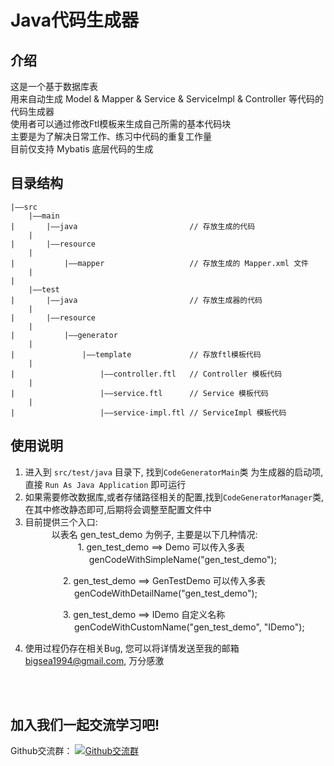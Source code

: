 # Java代码生成器
## 介绍
这是一个基于数据库表<br/>用来自动生成 Model & Mapper & Service & ServiceImpl & Controller 等代码的代码生成器<br/>
使用者可以通过修改Ftl模板来生成自己所需的基本代码块<br/>
主要是为了解决日常工作、练习中代码的重复工作量<br/>
目前仅支持 Mybatis 底层代码的生成

## 目录结构
```
|——src	
	|——main                                             
|		|——java							// 存放生成的代码
	|
|		|——resource
	|
|			|——mapper					// 存放生成的 Mapper.xml 文件
	|
|
	|——test
|		|——java							// 存放生成器的代码
	|
|		|——resource
	|
|			|——generator
	|
|				|——template				// 存放ftl模板代码
	|		
|					|——controller.ftl	// Controller 模板代码
	|		
|					|——service.ftl		// Service 模板代码
	|		
|					|——service-impl.ftl	// ServiceImpl 模板代码
```

## 使用说明
1. 进入到 `src/test/java` 目录下, 找到`CodeGeneratorMain`类 为生成器的启动项,直接 `Run As Java Application` 即可运行
2. 如果需要修改数据库,或者存储路径相关的配置,找到`CodeGeneratorManager`类,在其中修改静态即可,后期将会调整至配置文件中
3. 目前提供三个入口:<br/>
　　　以表名 gen_test_demo 为例子, 主要是以下几种情况:<br/>
　　　　　　1. gen_test_demo ==> Demo 可以传入多表<br/>
　　　　　　　 genCodeWithSimpleName("gen_test_demo");<br/>
 		
　　　　　　2. gen_test_demo ==> GenTestDemo 可以传入多表<br/>
　　　　　　　 genCodeWithDetailName("gen_test_demo");<br/>
	 
　　　　　　3. gen_test_demo ==> IDemo 自定义名称<br/>
　　　　　　　 genCodeWithCustomName("gen_test_demo", "IDemo");<br/>

4. 使用过程仍存在相关Bug, 您可以将详情发送至我的邮箱<a href="mailto:bigsea1994@gmail.com">bigsea1994@gmail.com</a>, 万分感激

<br /><br />

## 加入我们一起交流学习吧!
<div class="text-center">
	Github交流群：
	<a target="_blank" href="//shang.qq.com/wpa/qunwpa?idkey=fc6d021a1e1d1155847180863178d3b8111783f33abf6cfda0efe998e209a454"><img border="0" src="https://github.com/zhaohaihao/Java-Design-Patterns/blob/master/group.png" alt="Github交流群" title="Github交流群"></a>
</div>